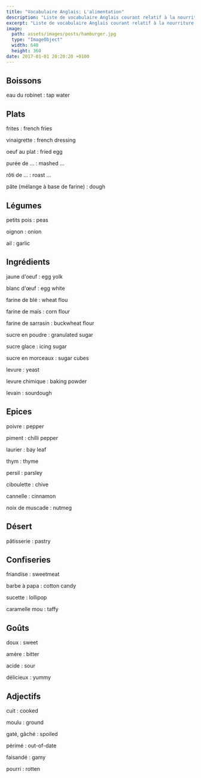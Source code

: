 ```yaml
---
title: "Vocabulaire Anglais: L'alimentation"
description: "Liste de vocabulaire Anglais courant relatif à la nourriture et la cuisine."
excerpt: "Liste de vocabulaire Anglais courant relatif à la nourriture et la cuisine."
image:
  path: assets/images/posts/hamburger.jpg
  type: "ImageObject"
  width: 640
  height: 360
date: 2017-01-01 20:20:20 +0100
---
```


## Boissons

eau du robinet
: tap water


## Plats

frites
: french fries

vinaigrette
: french dressing

oeuf au plat
: fried egg

purée de ...
: mashed ...

rôti de ...
: roast ...

pâte (mélange à base de farine)
: dough


## Légumes

petits pois
: peas

oignon
: onion

ail
: garlic


## Ingrédients

jaune d'oeuf
: egg yolk

blanc d'œuf
: egg white

farine de blé
: wheat flou

farine de maïs
: corn flour

farine de sarrasin
: buckwheat flour

sucre en poudre
: granulated sugar

sucre glace
: icing sugar

sucre en morceaux
: sugar cubes

levure
: yeast

levure chimique
: baking powder

levain
: sourdough


## Epices

poivre
: pepper

piment
: chilli pepper

laurier
: bay leaf

thym
: thyme

persil
: parsley

ciboulette
: chive

cannelle
: cinnamon

noix de muscade
: nutmeg


## Désert

pâtisserie
: pastry


## Confiseries

friandise
: sweetmeat

barbe à papa
: cotton candy

sucette
: lollipop

caramelle mou
: taffy


## Goûts

doux
: sweet

amère
: bitter

acide
: sour

délicieux
: yummy


## Adjectifs

cuit
: cooked

moulu
: ground

gaté, gâché
: spoiled

périmé
: out-of-date

faisandé
: gamy

pourri
: rotten
